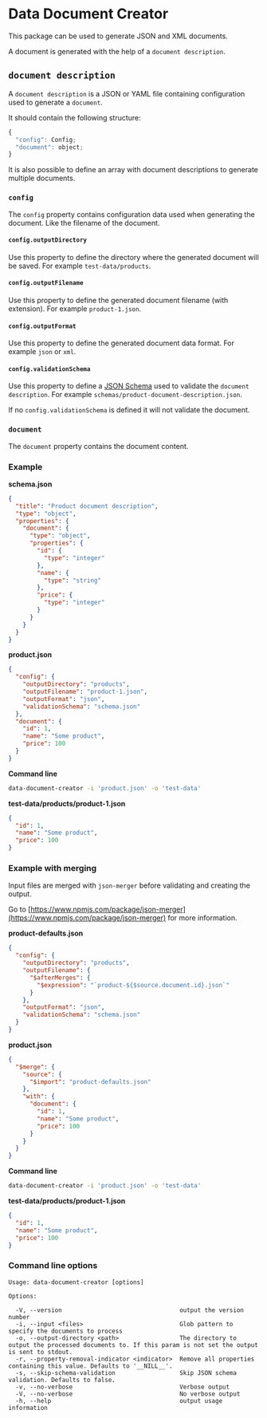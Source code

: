 # Data Document Creator

This package can be used to generate JSON and XML documents.

A document is generated with the help of a `document description`.

## `document description`
A `document description` is a JSON or YAML file containing configuration used to generate a `document`.

It should contain the following structure:
```js
{
  "config": Config;
  "document": object;
}
```

It is also possible to define an array with document descriptions to generate multiple documents.

### `config`
The `config` property contains configuration data used when generating the document. Like the filename of the document.

#### `config.outputDirectory`
Use this property to define the directory where the generated document will be saved. For example `test-data/products`.

#### `config.outputFilename`
Use this property to define the generated document filename (with extension). For example `product-1.json`.

#### `config.outputFormat`
Use this property to define the generated document data format. For example `json` or `xml`.

#### `config.validationSchema`
Use this property to define a [JSON Schema](http://json-schema.org) used to validate the `document description`. For example `schemas/product-document-description.json`.

If no `config.validationSchema` is defined it will not validate the document.

### `document`
The `document` property contains the document content.

### Example

**schema.json**
```json
{
  "title": "Product document description",
  "type": "object",
  "properties": {
    "document": {
      "type": "object",
      "properties": {
        "id": {
          "type": "integer"
        },
        "name": {
          "type": "string"
        },
        "price": {
          "type": "integer"
        }
      }
    }
  }
}
```

**product.json**
```json
{
  "config": {
    "outputDirectory": "products",
    "outputFilename": "product-1.json",
    "outputFormat": "json",
    "validationSchema": "schema.json"
  },
  "document": {
    "id": 1,
    "name": "Some product",
    "price": 100
  }
}
```

**Command line**
```sh
data-document-creator -i 'product.json' -o 'test-data'
```

**test-data/products/product-1.json**
```json
{
  "id": 1,
  "name": "Some product",
  "price": 100
}
```

### Example with merging

Input files are merged with `json-merger` before validating and creating the output.

Go to [https://www.npmjs.com/package/json-merger](https://www.npmjs.com/package/json-merger) for more information.

**product-defaults.json**
```json
{
  "config": {
    "outputDirectory": "products",
    "outputFilename": {
      "$afterMerges": {
        "$expression": "`product-${$source.document.id}.json`"
      }
    },
    "outputFormat": "json",
    "validationSchema": "schema.json"
  }
}
```

**product.json**
```json
{
  "$merge": {
    "source": {
      "$import": "product-defaults.json"
    },
    "with": {
      "document": {
        "id": 1,
        "name": "Some product",
        "price": 100
      }
    }
  }
}
```

**Command line**
```sh
data-document-creator -i 'product.json' -o 'test-data'
```

**test-data/products/product-1.json**
```json
{
  "id": 1,
  "name": "Some product",
  "price": 100
}
```

### Command line options

```
Usage: data-document-creator [options]

Options:

  -V, --version                                 output the version number
  -i, --input <files>                           Glob pattern to specify the documents to process
  -o, --output-directory <path>                 The directory to output the processed documents to. If this param is not set the output is sent to stdout.
  -r, --property-removal-indicator <indicator>  Remove all properties containing this value. Defaults to '__NILL__'.
  -s, --skip-schema-validation                  Skip JSON schema validation. Defaults to false.
  -v, --no-verbose                              Verbose output
  -V, --no-verbose                              No verbose output
  -h, --help                                    output usage information
```
